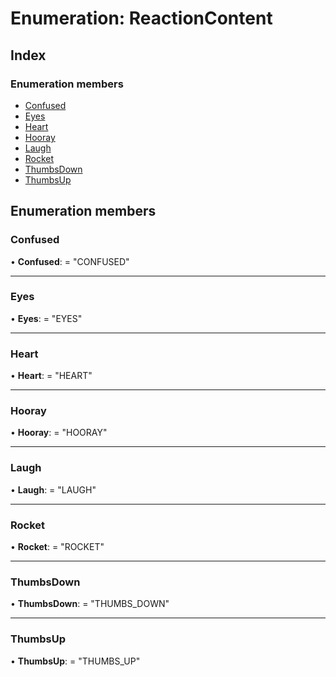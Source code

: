 
# Enumeration: ReactionContent

## Index

### Enumeration members

* [Confused](reactioncontent.md#confused)
* [Eyes](reactioncontent.md#eyes)
* [Heart](reactioncontent.md#heart)
* [Hooray](reactioncontent.md#hooray)
* [Laugh](reactioncontent.md#laugh)
* [Rocket](reactioncontent.md#rocket)
* [ThumbsDown](reactioncontent.md#thumbsdown)
* [ThumbsUp](reactioncontent.md#thumbsup)

## Enumeration members

###  Confused

• **Confused**: = "CONFUSED"

___

###  Eyes

• **Eyes**: = "EYES"

___

###  Heart

• **Heart**: = "HEART"

___

###  Hooray

• **Hooray**: = "HOORAY"

___

###  Laugh

• **Laugh**: = "LAUGH"

___

###  Rocket

• **Rocket**: = "ROCKET"

___

###  ThumbsDown

• **ThumbsDown**: = "THUMBS_DOWN"

___

###  ThumbsUp

• **ThumbsUp**: = "THUMBS_UP"
